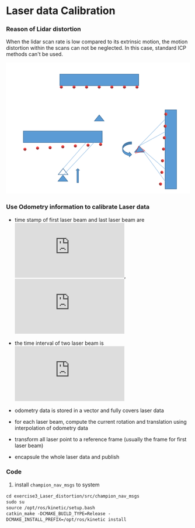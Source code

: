 # Laser data Calibration

### Reason of Lidar distortion
When the lidar scan rate is low compared to its extrinsic motion, the motion distortion within the scans can not be neglected. In this case, standard ICP methods can't be used.

<dev align=center><img src=./doc/distortion1.png></dev>

### Use Odometry information to calibrate Laser data

+ time stamp of first laser beam and last laser beam are ![](https://latex.codecogs.com/gif.latex?t_s), ![](https://latex.codecogs.com/gif.latex?t_e)  

+ the time interval of two laser beam is ![](https://latex.codecogs.com/gif.latex?%5CDelta%20t)  

+ odometry data is stored in a vector and fully covers laser data  

+ for each laser beam, compute the current rotation and translation using interpolation of odometry data  

+ transform all laser point to a reference frame (usually the frame for first laser beam)

+ encapsule the whole laser data and publish


### Code

1. install `champion_nav_msgs` to system  
```
cd exercise3_Laser_distortion/src/champion_nav_msgs  
sudo su
source /opt/ros/kinetic/setup.bash
catkin_make -DCMAKE_BUILD_TYPE=Release -DCMAKE_INSTALL_PREFIX=/opt/ros/kinetic install
```
